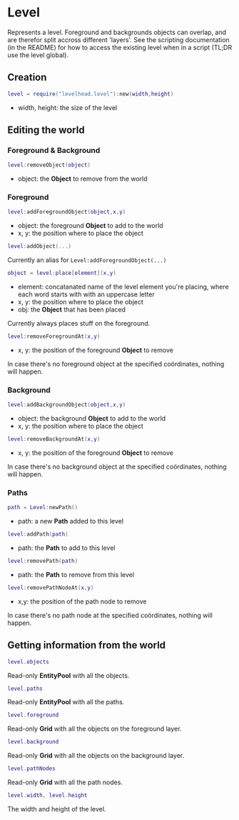 # Level

Represents a level.
Foreground and backgrounds objects can overlap, and are therefor split accross different 'layers'.
See the scripting documentation (in the README) for how to access the existing level when in a script
(TL;DR use the level global).

## Creation

```Lua
level = require("levelhead.level"):new(width,height)
```
- width, height: the size of the level

## Editing the world

### Foreground & Background

```Lua
level:removeObject(object)
```
- object: the __Object__ to remove from the world

### Foreground

```Lua
level:addForegroundObject(object,x,y)
```
- object: the foreground __Object__ to add to the world
- x, y: the position where to place the object

```Lua
level:addObject(...)
```
Currently an alias for `Level:addForegroundObject(...)`

```Lua
object = level:place[element](x,y)
```
- element: concatanated name of the level element you're placing, where each word starts with with an uppercase letter
- x, y: the position where to place the object
- obj: the __Object__ that has been placed

Currently always places stuff on the foreground.

```Lua
level:removeForegroundAt(x,y)
```
- x, y: the position of the foreground __Object__ to remove

In case there's no foreground object at the specified coördinates, nothing will happen.

### Background

```Lua
level:addBackgroundObject(object,x,y)
```
- object: the background __Object__ to add to the world
- x, y: the position where to place the object

```Lua
level:removeBackgroundAt(x,y)
```
- x, y: the position of the foreground __Object__ to remove

In case there's no background object at the specified coördinates, nothing will happen.

### Paths

```Lua
path = Level:newPath()
```
- path: a new __Path__ added to this level

```Lua
level:addPath(path)
```
- path: the __Path__ to add to this level

```Lua
level:removePath(path)
```
- path: the __Path__ to remove from this level

```Lua
level:removePathNodeAt(x,y)
```
- x,y: the position of the path node to remove

In case there's no path node at the specified coördinates, nothing will happen.


## Getting information from the world

```Lua
level.objects
```
Read-only __EntityPool__ with all the objects.

```Lua
level.paths
```
Read-only __EntityPool__ with all the paths.

```Lua
level.foreground
```
Read-only __Grid__ with all the objects on the foreground layer.

```Lua
level.background
```
Read-only __Grid__ with all the objects on the background layer.

```Lua
level.pathNodes
```
Read-only __Grid__ with all the path nodes.

```Lua
level.width, level.height
```
The width and height of the level.
